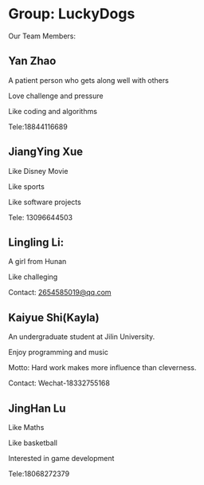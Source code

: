 # Group: LuckyDogs
Our Team Members:

## Yan Zhao

A patient person who gets along well with others

Love challenge and pressure

Like coding and algorithms

Tele:18844116689





## JiangYing Xue

Like Disney Movie

Like sports

Like software projects

Tele: 13096644503





## Lingling Li:

A girl from Hunan

Like challeging

Contact: 2654585019@qq.com





## Kaiyue Shi(Kayla) 

An undergraduate student at Jilin University. 

Enjoy programming and music

Motto: Hard work makes more influence than cleverness.

Contact: Wechat-18332755168





## JingHan Lu

Like Maths

Like basketball

Interested in game development

Tele:18068272379


